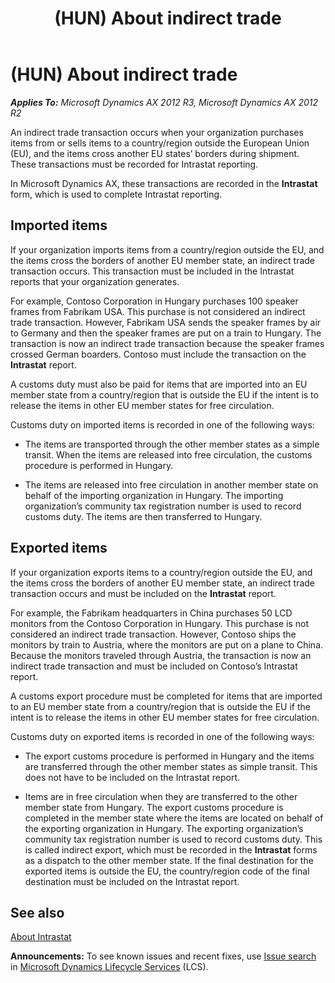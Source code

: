 ﻿---
title: (HUN) About indirect trade
TOCTitle: (HUN) About indirect trade
ms:assetid: 2ba9601b-8a73-4346-bbee-b77b17f12d10
ms:mtpsurl: https://technet.microsoft.com/en-us/library/JJ874423(v=AX.60)
ms:contentKeyID: 50619740
ms.date: 04/18/2014
mtps_version: v=AX.60
f1_keywords:
- EU
- Intrastat
- Hungary indirect trade
- indirect trade
---

# (HUN) About indirect trade 


_**Applies To:** Microsoft Dynamics AX 2012 R3, Microsoft Dynamics AX 2012 R2_

An indirect trade transaction occurs when your organization purchases items from or sells items to a country/region outside the European Union (EU), and the items cross another EU states’ borders during shipment. These transactions must be recorded for Intrastat reporting.

In Microsoft Dynamics AX, these transactions are recorded in the **Intrastat** form, which is used to complete Intrastat reporting.

## Imported items

If your organization imports items from a country/region outside the EU, and the items cross the borders of another EU member state, an indirect trade transaction occurs. This transaction must be included in the Intrastat reports that your organization generates.

For example, Contoso Corporation in Hungary purchases 100 speaker frames from Fabrikam USA. This purchase is not considered an indirect trade transaction. However, Fabrikam USA sends the speaker frames by air to Germany and then the speaker frames are put on a train to Hungary. The transaction is now an indirect trade transaction because the speaker frames crossed German boarders. Contoso must include the transaction on the **Intrastat** report.

A customs duty must also be paid for items that are imported into an EU member state from a country/region that is outside the EU if the intent is to release the items in other EU member states for free circulation.

Customs duty on imported items is recorded in one of the following ways:

  - The items are transported through the other member states as a simple transit. When the items are released into free circulation, the customs procedure is performed in Hungary.

  - The items are released into free circulation in another member state on behalf of the importing organization in Hungary. The importing organization’s community tax registration number is used to record customs duty. The items are then transferred to Hungary.

## Exported items

If your organization exports items to a country/region outside the EU, and the items cross the borders of another EU member state, an indirect trade transaction occurs and must be included on the **Intrastat** report.

For example, the Fabrikam headquarters in China purchases 50 LCD monitors from the Contoso Corporation in Hungary. This purchase is not considered an indirect trade transaction. However, Contoso ships the monitors by train to Austria, where the monitors are put on a plane to China. Because the monitors traveled through Austria, the transaction is now an indirect trade transaction and must be included on Contoso’s Intrastat report.

A customs export procedure must be completed for items that are imported to an EU member state from a country/region that is outside the EU if the intent is to release the items in other EU member states for free circulation.

Customs duty on exported items is recorded in one of the following ways:

  - The export customs procedure is performed in Hungary and the items are transferred through the other member states as simple transit. This does not have to be included on the Intrastat report.

  - Items are in free circulation when they are transferred to the other member state from Hungary. The export customs procedure is completed in the member state where the items are located on behalf of the exporting organization in Hungary. The exporting organization’s community tax registration number is used to record customs duty. This is called indirect export, which must be recorded in the **Intrastat** forms as a dispatch to the other member state. If the final destination for the exported items is outside the EU, the country/region code of the final destination must be included on the Intrastat report.

## See also

[About Intrastat](about-intrastat.md)

  
**Announcements:** To see known issues and recent fixes, use [Issue search](http://go.microsoft.com/fwlink/?linkid=389258) in [Microsoft Dynamics Lifecycle Services](http://go.microsoft.com/fwlink/?linkid=306505) (LCS).

